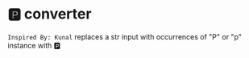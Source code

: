 # 🅿️ converter 
`Inspired By: Kunal` 
 replaces a str input with occurrences of "P" or "p" instance with 🅿️ 


